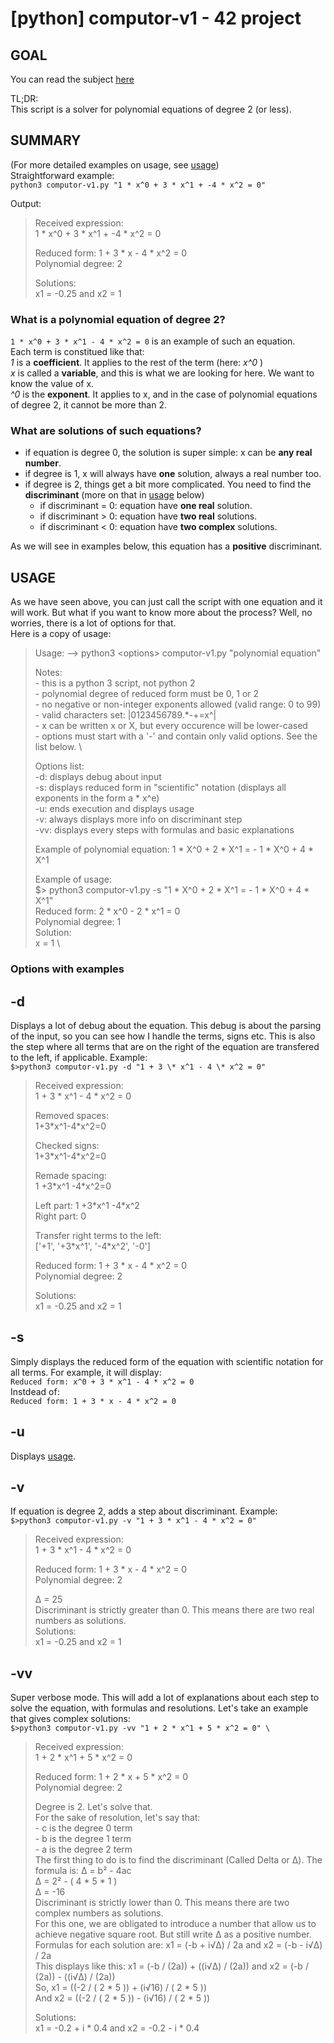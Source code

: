 # [python] computor-v1 - 42 project


## GOAL
You can read the subject [here](https://github.com/tbeauzam/computor-v1/blob/master/SUBJECT-computorv1.fr.pdf)

TL;DR: \
This script is a solver for polynomial equations of degree 2 (or less).

## SUMMARY

(For more detailed examples on usage, see [usage](#usage)) \
Straightforward example: \
`python3 computor-v1.py "1 * x^0 + 3 * x^1 + -4 * x^2 = 0"`

Output:
>Received expression: \
>1 * x^0 + 3 * x^1 + -4 * x^2 = 0
>
>Reduced form: 1 + 3 * x - 4 * x^2 = 0 \
>Polynomial degree: 2
>
>Solutions: \
>x1 = -0.25 and x2 = 1

### What is a polynomial equation of degree 2?
`1 * x^0 + 3 * x^1 - 4 * x^2 = 0` is an example of such an equation. \
Each term is constitued like that: \
*1* is a **coefficient**. It applies to the rest of the term (here: *x^0* ) \
*x* is called a **variable**, and this is what we are looking for here. We want to know the value of x. \
*^0* is the **exponent**. It applies to x, and in the case of polynomial equations of degree 2, it cannot be more than 2.

### What are solutions of such equations?
* if equation is degree 0, the solution is super simple: x can be **any real number**.
* if degree is 1, x will always have **one** solution, always a real number too.
* if degree is 2, things get a bit more complicated. You need to find the **discriminant** (more on that in [usage](#usage) below)
  * if discriminant = 0: equation have **one real** solution.
  * if discriminant > 0: equation have **two real** solutions.
  * if discriminant < 0: equation have **two complex** solutions.
 
 As we will see in examples below, this equation has a **positive** discriminant.

## USAGE

As we have seen above, you can just call the script with one equation and it will work. But what if you want to know more about the process? Well, no worries, there is a lot of options for that. \
Here is a copy of usage:

>Usage:
> --> python3 \<options\> computor-v1.py "polynomial equation"
>
>Notes: \
>\- this is a python 3 script, not python 2 \
>\- polynomial degree of reduced form must be 0, 1 or 2 \
>\- no negative or non-integer exponents allowed (valid range: 0 to 99) \
>\- valid characters set: |0123456789.*-+=x^| \
>\- x can be written x or X, but every occurence will be lower-cased \
>\- options must start with a '-' and contain only valid options. See the list below. \
>
>Options list: \
>    -d: displays debug about input \
>    -s: displays reduced form in "scientific" notation (displays all exponents in the form a * x^e) \
>    -u: ends execution and displays usage \
>    -v: always displays more info on discriminant step \
>    -vv: displays every steps with formulas and basic explanations
> 
>Example of polynomial equation: 1 * X^0 + 2 * X^1 = - 1 * X^0 + 4 * X^1
>
>Example of usage: \
>$> python3 computor-v1.py -s "1 * X^0 + 2 * X^1 = - 1 * X^0 + 4 * X^1" \
>Reduced form: 2 * x^0 - 2 * x^1 = 0 \
>Polynomial degree: 1 \
>Solution: \
>x = 1 \

### Options with examples

## -d
Displays a lot of debug about the equation. This debug is about the parsing of the input, so you can see how I handle the terms, signs etc. This is also the step where all terms that are on the right of the equation are transfered to the left, if applicable. Example: \
`$>python3 computor-v1.py -d "1 + 3 \* x^1 - 4 \* x^2 = 0"`
>Received expression: \
>1 + 3 \* x^1 - 4 \* x^2 = 0
>
>Removed spaces: \
>1+3\*x^1-4\*x^2=0
>
>Checked signs: \
>1+3\*x^1-4\*x^2=0
>
>Remade spacing: \
>1 +3\*x^1 -4\*x^2=0
>
>Left part: 1 +3\*x^1 -4\*x^2 \
>Right part: 0
>
>Transfer right terms to the left: \
>\['+1', '+3\*x^1', '-4\*x^2', '-0'\]
>
>Reduced form: 1 + 3 \* x - 4 \* x^2 = 0 \
>Polynomial degree: 2
>
>Solutions: \
>x1 = -0.25 and x2 = 1

## -s
Simply displays the reduced form of the equation with scientific notation for all terms. For example, it will display: \
`Reduced form: x^0 + 3 * x^1 - 4 * x^2 = 0` \
Instdead of: \
`Reduced form: 1 + 3 * x - 4 * x^2 = 0`

## -u
Displays [usage](#usage).

## -v
If equation is degree 2, adds a step about discriminant. Example: \
`$>python3 computor-v1.py -v "1 + 3 * x^1 - 4 * x^2 = 0"`
>Received expression: \
>1 + 3 * x^1 - 4 * x^2 = 0
>
>Reduced form: 1 + 3 * x - 4 * x^2 = 0 \
>Polynomial degree: 2
>
>Δ = 25 \
>Discriminant is strictly greater than 0. This means there are two real numbers as solutions. \
>Solutions: \
>x1 = -0.25 and x2 = 1

## -vv
Super verbose mode. This will add a lot of explanations about each step to solve the equation, with formulas and resolutions. Let's take an example that gives complex solutions: \
`$>python3 computor-v1.py -vv "1 + 2 * x^1 + 5 * x^2 = 0" \`
>Received expression: \
>1 + 2 * x^1 + 5 * x^2 = 0
>
>Reduced form: 1 + 2 * x + 5 * x^2 = 0 \
>Polynomial degree: 2
>
>Degree is 2. Let's solve that. \
>For the sake of resolution, let's say that: \
>\- c is the degree 0 term \
>\- b is the degree 1 term \
>\- a is the degree 2 term \
>The first thing to do is to find the discriminant (Called Delta or Δ). The formula is: Δ = b² - 4ac \
>Δ = 2² - ( 4 * 5 * 1 ) \
>Δ = -16 \
>Discriminant is strictly lower than 0. This means there are two complex numbers as solutions. \
>For this one, we are obligated to introduce a number that allow us to achieve negative square root. But still write Δ as a positive number. \
>Formulas for each solution are: x1 = (-b + i√Δ) / 2a  and  x2 = (-b - i√Δ) / 2a \
>This displays like this: x1 = (-b / (2a)) + ((i√Δ) / (2a))  and  x2 = (-b / (2a)) - ((i√Δ) / (2a)) \
>So, x1 = ((-2 / ( 2 * 5 )) + (i√16) / ( 2 * 5 )) \
>And x2 = ((-2 / ( 2 * 5 )) - (i√16) / ( 2 * 5 ))
>
>Solutions: \
>x1 = -0.2 + i * 0.4 and x2 = -0.2 - i * 0.4
